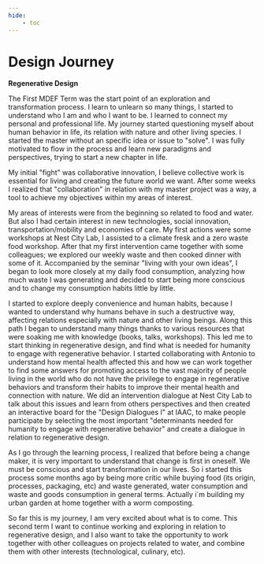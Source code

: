```yaml
---
hide:
    - toc
---
```


# Design Journey

**Regenerative Design**

The First MDEF Term was the start point of an exploration and transformation process. I learn to unlearn so many things, I started to understand who I am and who I want to be. I learned to connect my personal and professional life. My journey started questioning myself about human behavior in life, its relation with nature and other living species. I started the master without an specific idea or issue to "solve". I was fully motivated to flow in the process and learn new paradigms and perspectives, trying to start a new chapter in life. 

My initial "fight" was collaborative innovation, I believe collective work is essential for living and creating the future world we want. After some weeks I realized that "collaboration" in relation with my master project was a way, a tool to achieve my objectives within my areas of interest.

My areas of interests were from the beginning so related to food and water. But also I had certain interest in new technologies, social innovation, transportation/mobility and economies of care.
My first actions were some workshops at Nest City Lab, I assisted to a climate fresk and a zero waste food workshop. After that my first intervention came together with some colleagues; we explored our weekly waste and then cooked dinner with some of it.
Accompanied by the seminar "living with your own ideas", I began to look more closely at my daily food consumption, analyzing how much waste I was generating and decided to start being more conscious and to change my consumption habits little by little.

I started to explore deeply convenience and human habits, because I wanted to understand why humans behave in such a destructive way, affecting relations especially with nature and other living beings. Along this path I began to understand many things thanks to various resources that were soaking me with knowledge (books, talks, workshops). This led me to start thinking in regenerative design, and find what is needed for humanity to engage with regenerative behavior. I started collaborating with Antonio to understand how mental health affected this and how we can work together to find some answers for promoting access to the vast majority of people living in the world who do not have the privilege to engage in regenerative behaviors and transform their habits to improve their mental health and connection with nature. We did an intervention dialogue at Nest City Lab to talk about this issues and learn from others perspectives and then created an interactive board for the "Design Dialogues I" at IAAC, to make people participate by selecting the most important "determinants needed for humanity to engage with regenerative behavior" and create a dialogue in relation to regenerative design.

As I go through the learning process, I realized that before being a change maker, it is very important to understand that change is first in oneself. We must be conscious and start transformation in our lives. So i started this process some months ago by being more critic while buying food (its origin, processes, packaging, etc) and waste generated, water consumption and waste and goods consumption in general terms. Actually i´m building my urban garden at home together with a worm composting.

So far this is my journey, I am very excited about what is to come. This second term I want to continue working and exploring in relation to regenerative design, and I also want to take the opportunity to work together with other colleagues on projects related to water, and combine them with other interests (technological, culinary, etc).

